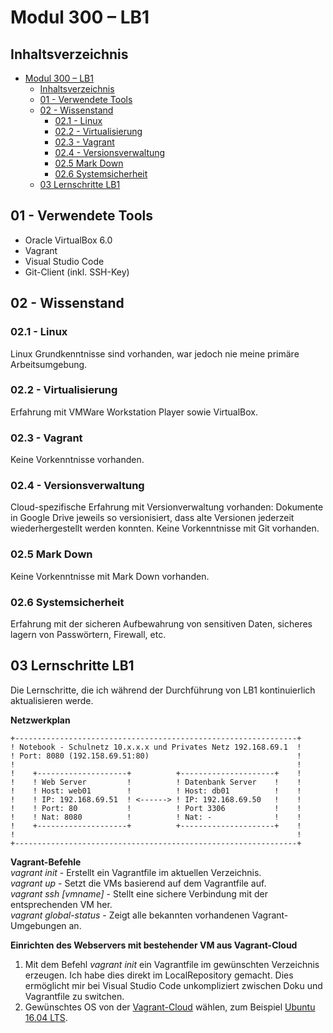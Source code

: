 # Modul 300 – LB1

## Inhaltsverzeichnis
- [Modul 300 – LB1](#modul-300-%E2%80%93-lb1)
  - [Inhaltsverzeichnis](#inhaltsverzeichnis)
  - [01 - Verwendete Tools](#01---verwendete-tools)
  - [02 - Wissenstand](#02---wissenstand)
    - [02.1 - Linux](#021---linux)
    - [02.2 - Virtualisierung](#022---virtualisierung)
    - [02.3 - Vagrant](#023---vagrant)
    - [02.4 - Versionsverwaltung](#024---versionsverwaltung)
    - [02.5 Mark Down](#025-mark-down)
    - [02.6 Systemsicherheit](#026-systemsicherheit)
  - [03 Lernschritte LB1](#03-lernschritte-lb1)


## 01 - Verwendete Tools
* Oracle VirtualBox 6.0
* Vagrant
* Visual Studio Code
* Git-Client (inkl. SSH-Key)
  
## 02 - Wissenstand

### 02.1 - Linux
Linux Grundkenntnisse sind vorhanden, war jedoch nie meine primäre Arbeitsumgebung.

### 02.2 - Virtualisierung
Erfahrung mit VMWare Workstation Player sowie VirtualBox.

### 02.3 - Vagrant
Keine Vorkenntnisse vorhanden.

### 02.4 - Versionsverwaltung
Cloud-spezifische Erfahrung mit Versionverwaltung vorhanden: Dokumente in Google Drive jeweils so versionisiert, dass alte Versionen jederzeit wiederhergestellt werden konnten.
Keine Vorkenntnisse mit Git vorhanden.

### 02.5 Mark Down
Keine Vorkenntnisse mit Mark Down vorhanden.

### 02.6 Systemsicherheit
Erfahrung mit der sicheren Aufbewahrung von sensitiven Daten, sicheres lagern von Passwörtern, Firewall, etc.

## 03 Lernschritte LB1
Die Lernschritte, die ich während der Durchführung von LB1 kontinuierlich aktualisieren werde.

**Netzwerkplan** 
```
+---------------------------------------------------------------+ 
! Notebook - Schulnetz 10.x.x.x und Privates Netz 192.168.69.1  ! 
! Port: 8080 (192.158.69.51:80)                                 ! 
!                                                               ! 
!    +--------------------+          +---------------------+    ! 
!    ! Web Server         !          ! Datenbank Server    !    ! 
!    ! Host: web01        !          ! Host: db01          !    ! 
!    ! IP: 192.168.69.51  ! <------> ! IP: 192.168.69.50   !    ! 
!    ! Port: 80           !          ! Port 3306           !    ! 
!    ! Nat: 8080          !          ! Nat: -              !    ! 
!    +--------------------+          +---------------------+    ! 
!                                                               ! 
+---------------------------------------------------------------+

```
**Vagrant-Befehle**  
*vagrant init*              - Erstellt ein Vagrantfile im aktuellen Verzeichnis.  
*vagrant up*                - Setzt die VMs basierend auf dem Vagrantfile auf.  
*vagrant ssh [vmname]*    - Stellt eine sichere Verbindung mit der entsprechenden VM her.  
*vagrant global-status*     - Zeigt alle bekannten vorhandenen Vagrant-Umgebungen an.  

**Einrichten des Webservers mit bestehender VM aus Vagrant-Cloud** 
1. Mit dem Befehl *vagrant init* ein Vagrantfile im gewünschten Verzeichnis erzeugen. Ich habe dies direkt im LocalRepository gemacht. Dies ermöglicht mir bei Visual Studio Code unkompliziert zwischen Doku und Vagrantfile zu switchen.  
2. Gewünschtes OS von der [Vagrant-Cloud](https://app.vagrantup.com/boxes/search?provider=virtualbox) wählen, zum Beispiel [Ubuntu 16.04 LTS](https://app.vagrantup.com/ubuntu/boxes/xenial64).